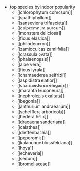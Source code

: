 - top species by indoor popularity
	- [[chlorophytum comosum]]
	- [[spathiphyllum]]
	- [[sansevieria trifasciata]]
	- [[epipremnum aureum]]
	- [[monstera deliciosa]]
	- [[ficus elastica]]
	- [[philodendron]]
	- [[zamioculcas zamiifolia]]
	- [[crassula ovata]]
	- [[phalaenopsis]]
	- [[aloe vera]]
	- [[ficus lyrata]]
	- [[chamaedorea seifrizii]]
	- [[aspidistra elatior]]
	- [[chamaedorea elegans]]
	- [[maranta leuconeura]]
	- [[nephrolepis exaltata]]
	- [[begonia]]
	- [[anthurium andraeanum]]
	- [[schefflera arboricola]]
	- [[hedera helix]]
	- [[dracaena sanderiana]]
	- [[calathea]]
	- [[dieffenbachia]]
	- [[peperomia]]
	- [[kalanchoe blossfeldiana]]
	- [[hoya]]
	- [[echeveria]]
	- [[sedum]]
	- [[bromeliaceae]]